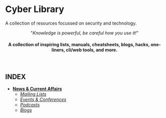 # Cyber Library
A collection of resources focussed on security and technology.
<br/>

<p align="center">"<i>Knowledge is powerful, be careful how you use it!</i>"</p>

<h4 align="center">A collection of inspiring lists, manuals, cheatsheets, blogs, hacks, one-liners, cli/web tools, and more.</h4>

<br/>

## INDEX
- [**News & Current Affairs**](https://github.com/Juliet-Whiskey/cyber-library/blob/main/resources/news.md)
  - [_Mailing Lists_](https://github.com/Juliet-Whiskey/cyber-library/blob/main/resources/news.md#mailing-lists)
  - [_Events & Conferences_](https://github.com/Juliet-Whiskey/cyber-library/blob/main/resources/news.md#events--conferences)
  - [_Podcasts_](https://github.com/Juliet-Whiskey/cyber-library/blob/main/resources/news.md#podcasts)
  - [_Blogs_](https://github.com/Juliet-Whiskey/cyber-library/blob/main/resources/news.md#blogs)
<br/>





